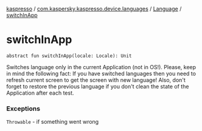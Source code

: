 [kaspresso](../../index.md) / [com.kaspersky.kaspresso.device.languages](../index.md) / [Language](index.md) / [switchInApp](./switch-in-app.md)

# switchInApp

`abstract fun switchInApp(locale: Locale): Unit`

Switches language only in the current Application (not in OS!).
Please, keep in mind the following fact:
If you have switched languages then you need to refresh current screen to get the screen with new language!
Also, don't forget to restore the previous language if you don't clean the state of the Application after each test.

### Exceptions

`Throwable` - if something went wrong